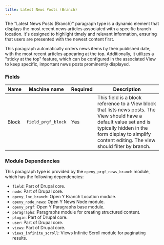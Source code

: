 ```yaml
---
title: Latest News Posts (Branch)
---
```


The "Latest News Posts (Branch)" paragraph type is a dynamic element that displays the most recent news articles associated with a specific branch location. It's designed to highlight timely and relevant information, ensuring that users are presented with the newest content first.

This paragraph automatically orders news items by their published date, with the most recent articles appearing at the top. Additionally, it utilizes a "sticky at the top" feature, which can be configured in the associated View to keep specific, important news posts prominently displayed.

### Fields

| Name  | Machine name | Required | Description |
| ------------- | ------------- | ------------- | ------------- |
| Block | `field_prgf_block` | Yes | This field is a block reference to a View block that lists news posts. The View should have a default value set and is typically hidden in the form display to simplify content editing. The view should filter by branch. |

### Module Dependencies

This paragraph type is provided by the `openy_prgf_news_branch` module, which has the following dependencies:

*   `field`: Part of Drupal core.
*   `node`: Part of Drupal core.
*   `openy_loc_branch`: Open Y Branch Location module.
*   `openy_node_news`: Open Y News Node module.
*   `openy_prgf`: Open Y Paragraphs base module.
*   `paragraphs`: Paragraphs module for creating structured content.
*   `plugin`: Part of Drupal core.
*   `user`: Part of Drupal core.
*   `views`: Part of Drupal core.
*   `views_infinite_scroll`: Views Infinite Scroll module for paginating results.

